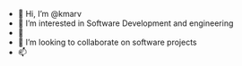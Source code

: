 - 👋 Hi, I’m @kmarv
- 👀 I’m interested in Software Development and engineering
- 🌱 
- 💞️ I’m looking to collaborate on software projects
- 📫 

<!---
kmarv/kmarv is a ✨ special ✨ repository because its `README.md` (this file) appears on your GitHub profile.
You can click the Preview link to take a look at your changes.
--->
